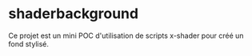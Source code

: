 # shaderbackground

Ce projet est un mini POC d'utilisation de scripts x-shader pour créé un fond stylisé.
